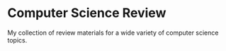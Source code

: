 # Computer Science Review

My collection of review materials for a wide variety of computer science topics.
